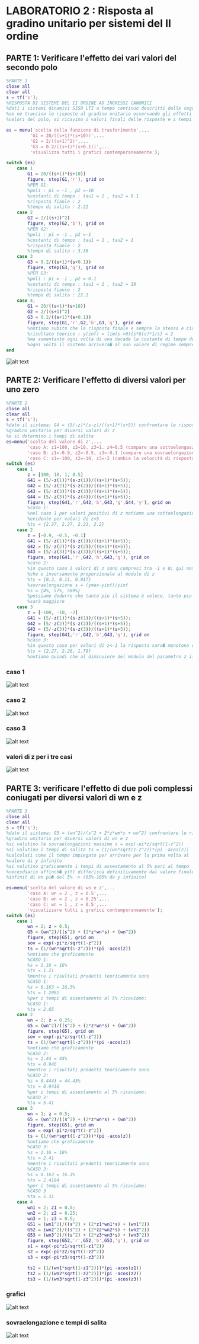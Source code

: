 # LABORATORIO 2 : Risposta al gradino unitario per sistemi del II ordine
## PARTE 1: Verificare l'effetto dei vari valori del secondo polo

```Matlab
%PARTE 1
close all
clear all
s = tf('s');
%RISPOSTA DI SISTEMI DEL II ORDINE AD INGRESSI CANONICI
%dati i sistemi dinamici SISO LTI a tempo continuo descritti dalle seguenti funzioni di trasferimento:
%se ne traccino le risposte al gradino unitario osservando gli effetti dei diversi
%valori del polo, si ricavino i valori finali delle risposte e i tempi di salita

es = menu('scelta della funzione di trasferimento',...
         'G1 = 20/((s+1)*(s+10))',...
         'G2 = 2/((s+1)^2)',...
         'G3 = 0.2/((s+1)*(s+0.1))',...
         'visualizza tutti i grafici contemporaneamente');

switch (es)
    case 1
        G1 = 20/((s+1)*(s+10))
        figure, step(G1,'r'), grid on
        %PER G1:
        %poli : p1 = -1 , p2 =-10
        %costanti di tempo : tau1 = 1 , tau2 = 0.1
        %risposta fianle : 2
        %tempo di salita : 2.22
    case 2
        G2 = 2/((s+1)^2)
        figure, step(G2,'b'), grid on
        %PER G2:
        %poli : p1 = -1 , p2 =-1
        %costanti di tempo : tau1 = 1 , tau2 = 1
        %risposta fianle : 2
        %tempo di salita : 3.36
    case 3
        G3 = 0.2/((s+1)*(s+0.1))
        figure, step(G3,'g'), grid on
        %PER G3:
        %poli : p1 = -1 , p2 =-0.1
        %costanti di tempo : tau1 = 1 , tau2 = 10
        %risposta fianle : 2
        %tempo di salita : 22.1
    case 4,
        G1 = 20/((s+1)*(s+10))
        G2 = 2/((s+1)^2)
        G3 = 0.2/((s+1)*(s+0.1))
        figure, step(G1,'r',G2,'b',G3,'g'), grid on
        %notiamo subito che la risposta finale e sempre la stessa e cio e confermato dal
        %risultato teorico : y(inf) = lim(s->0){s*G(s)*1/s} = 2
        %ma aumentanto ogni volta di una decade la costante di tempo del secondo polo
        %ogni volta il sistema arrivera� al suo valore di regime sempre piu lentamente
end

```
![alt text](https://github.com/lorenzobellino/Controlli-Automatici/blob/master/Laboratori/LAB02/img/e2p1.JPG)

## PARTE 2: Verificare l'effetto di diversi valori per uno zero

```Matlab
%PARTE 2
close all
clear all
s = tf('s');
%dato il sistema: G4 = (5/-z)*(s-z)/((s+1)*(s+5)) confrontare le risposte al
%gradino unitario per diversi valori di z
%e si determino i tempi di salita
es=menu('scelta del valore di z',...
        'caso A: z1=100, z2=10, z3=1, z4=0.5 (compare una sottoelongaszione)',...
        'caso B: z1=-0.9, z2=-0.5, z3=-0.1 (compare una sovraelongazione (ymax -yinf)/yinf)',...
        'caso C: z1=-100, z2=-10, z3=-2 (cambia la velocità di risposta)');
switch (es)
    case 1
        z = [100, 10, 1, 0.5]
        G41 = (5/-z(1))*(s-z(1))/((s+1)*(s+5));
        G42 = (5/-z(2))*(s-z(2))/((s+1)*(s+5));
        G43 = (5/-z(3))*(s-z(3))/((s+1)*(s+5));
        G44 = (5/-z(3))*(s-z(4))/((s+1)*(s+5));
        figure, step(G41,'r',G42,'b',G43,'g',G44,'y'), grid on
        %caso 1:
        %nel caso 1 per valori positivi di z notiamo una sottoelongazione, molto
        %evidente per valori di z<5
        %ts = {2.27, 2.27, 2.21, 2.2}
    case 2
        z = [-0.9, -0.5, -0.1]
        G41 = (5/-z(1))*(s-z(1))/((s+1)*(s+5));
        G42 = (5/-z(2))*(s-z(2))/((s+1)*(s+5));
        G43 = (5/-z(3))*(s-z(3))/((s+1)*(s+5));
        figure, step(G41,'r',G42,'b',G43,'g'), grid on
        %caso 2:
        %in questo caso i valori di z sono compresi tra -1 e 0; qui notiamo una sovraelongazione
        %che e inversamente proporzionale al modulo di z
        %ts = {0.3, 0.11, 0.017}
        %sovraelongazione s = (ymax-yinf)/yinf
        %s = {4%, 57%, 589%}
        %possiamo dedurre che tanto piu il sistema è veloce, tanto piu la sovraelongazione
        %sarà maggiore
    case 3
        z = [-100, -10, -2]
        G41 = (5/-z(1))*(s-z(1))/((s+1)*(s+5));
        G42 = (5/-z(2))*(s-z(2))/((s+1)*(s+5));
        G43 = (5/-z(3))*(s-z(3))/((s+1)*(s+5));
        figure, step(G41,'r',G42,'b',G43,'g'), grid on
        %caso 3:
        %in questo caso per valori di z<-1 la risposta sara� monotona crescente
        %ts = {2.27, 2.26, 1.79}
        %notiamo quindi che al diminuiore del modulo del parametro z il sistema diventa piu veloce
```
### caso 1
![alt text](https://github.com/lorenzobellino/Controlli-Automatici/blob/master/Laboratori/LAB02/img/e2p2a.JPG)
### caso 2
![alt text](https://github.com/lorenzobellino/Controlli-Automatici/blob/master/Laboratori/LAB02/img/e2p2b.JPG)
### caso 3
![alt text](https://github.com/lorenzobellino/Controlli-Automatici/blob/master/Laboratori/LAB02/img/e2p2c.JPG)
### valori di z per i tre casi
![alt text](https://github.com/lorenzobellino/Controlli-Automatici/blob/master/Laboratori/LAB02/img/e2p2z.JPG)

## PARTE 3: verificare l'effetto di due poli complessi coniugati per diversi valori di wn e z

```Matlab
%PARTE 3
close all
clear all
s = tf('s');
%dato il sistema: G5 = (wn^2)/(s^2 + 2*z*wm*s + wn^2) confrontare le risposte al
%gradino unitario per diversi valori di wn e z
%si valutino le sovraelongazioni massime s = exp(-pi*z/sqrt(1-z^2))
%si valutino i tempi di salita ts = (1/(wn*sqrt(1-z^2))*(pi -acos(z))
%calcolati come il tempo impiegato per arrivare per la prima volta al
%valore di y infinito
%si valutino graficamente i tempi di assestamento al 5% pari al tempo
%necesdsario affinch� y(t) differisca definitivamente dal valore finale y
%infinit di on pi� del 5% -> (95%-105% da y infinito)

es=menu('scelta del valore di wn e z',...
        'caso A: wn = 2 , z = 0.5',...
        'caso B: wn = 2 , z = 0.25',...
        'caso C: wn = 1 , z = 0.5',...
        'visualizzare tutti i grafici contemporaneamente');
switch (es)
    case 1
        wn = 2; z = 0.5;
        G5 = (wn^2)/((s^2) + (2*z*wn*s) + (wn^2))
        figure, step(G5), grid on
        sov = exp(-pi*z/sqrt(1-z^2))
        ts = (1/(wn*sqrt(1-z^2)))*(pi -acos(z))
        %notiamo che graficamente
        %CASO 1:
        %s = 1.16 = 16%
        %ts = 1.21
        %mentre i risultati predetti teoricamente sono
        %CASO 1:
        %s = 0.163 = 16.3%
        %ts = 1.2092
        %per i tempi di assestamento al 5% ricaviamo:
        %CASO 1:
        %ta = 2.65
    case 2
        wn = 2; z = 0.25;
        G5 = (wn^2)/((s^2) + (2*z*wn*s) + (wn^2))
        figure, step(G5), grid on
        sov = exp(-pi*z/sqrt(1-z^2))
        ts = (1/(wn*sqrt(1-z^2)))*(pi -acos(z))
        %notiamo che graficamente
        %CASO 2:
        %s = 1.44 = 44%
        %ts = 0.946
        %mentre i risultati predetti teoricamente sono
        %CASO 2:
        %s = 0.4443 = 44.43%
        %ts = 0.9416
        %per i tempi di assestamento al 5% ricaviamo:
        %CASO 2:
        %ta = 5.41
    case 3
        wn = 1; z = 0.5;
        G5 = (wn^2)/((s^2) + (2*z*wn*s) + (wn^2))
        figure, step(G5), grid on
        sov = exp(-pi*z/sqrt(1-z^2))
        ts = (1/(wn*sqrt(1-z^2)))*(pi -acos(z))
        %notiamo che graficamente
        %CASO 3:
        %s = 1.16 = 16%
        %ts = 2.41
        %mentre i risultati predetti teoricamente sono
        %CASO 3:
        %s = 0.163 = 16.3%
        %ts = 2.4184
        %per i tempi di assestamento al 5% ricaviamo:
        %CASO 3
        %ta = 5.31
    case 4
        wn1 = 2; z1 = 0.5;
        wn2 = 2; z2 = 0.25;
        wn3 = 1; z3 = 0.5;
        G51 = (wn1^2)/((s^2) + (2*z1*wn1*s) + (wn1^2))
        G52 = (wn2^2)/((s^2) + (2*z2*wn2*s) + (wn2^2))
        G53 = (wn3^2)/((s^2) + (2*z3*wn3*s) + (wn3^2))
        figure, step(G52,'r',G52,'b',G53,'g'), grid on
        s1 = exp(-pi*z1/sqrt(1-z1^2))
        s2 = exp(-pi*z2/sqrt(1-z2^2))
        s3 = exp(-pi*z3/sqrt(1-z3^2))

        ts1 = (1/(wn1*sqrt(1-z1^2)))*(pi -acos(z1))
        ts2 = (1/(wn2*sqrt(1-z2^2)))*(pi -acos(z2))
        ts3 = (1/(wn3*sqrt(1-z3^2)))*(pi -acos(z3))
```
### grafici
![alt text](https://github.com/lorenzobellino/Controlli-Automatici/blob/master/Laboratori/LAB02/img/e2p3.JPG)
### sovraelongazione e tempi di salita
![alt text](https://github.com/lorenzobellino/Controlli-Automatici/blob/master/Laboratori/LAB02/img/e2p3sts.JPG)
